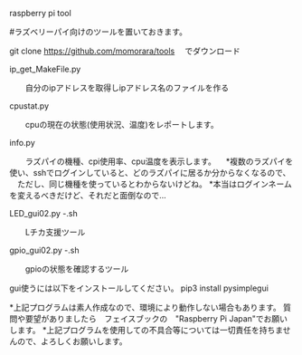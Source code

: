 raspberry pi tool


#ラズベリーパイ向けのツールを置いておきます。

git clone https://github.com/momorara/tools
　でダウンロード

ip_get_MakeFile.py

　　自分のipアドレスを取得しipアドレス名のファイルを作る

cpustat.py

　　cpuの現在の状態(使用状況、温度)をレポートします。
  
info.py

　　ラズパイの機種、cpi使用率、cpu温度を表示します。
 　*複数のラズパイを使い、sshでログインしていると、どのラズパイに居るか分からなくなるので、
  　ただし、同じ機種を使っているとわからないけどね。
   *本当はログインネームを変えるべきだけど、それだと面倒なので...
   
LED_gui02.py -.sh

　　Lチカ支援ツール
  
gpio_gui02.py -.sh
   
　　gpioの状態を確認するツール
  
gui使うには以下をインストールしてください。
pip3 install pysimplegui


*上記プログラムは素人作成なので、環境により動作しない場合もあります。
質問や要望がありましたら　フェイスブックの　"Raspberry Pi Japan"でお願いします。
*上記プログラムを使用しての不具合等については一切責任を持ちませんので、よろしくお願いします。
  
